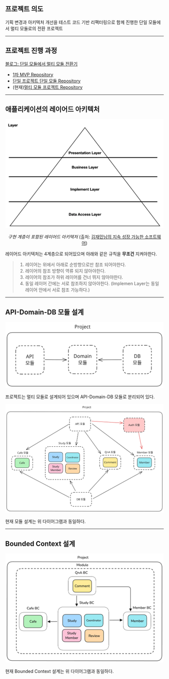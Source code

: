 ## 프로젝트 의도

기획 변경과 아키텍처 개선을 테스트 코드 기반 리팩터링으로 함께 진행한 단일 모듈에서 멀티 모듈로의 전환 프로젝트

---
## 프로젝트 진행 과정

[블로그: 단일 모듈에서 멀티 모듈 전환기](https://dh0304.github.io/posts/single-to-multi-module-(1)/)

- [1차 MVP Repository](https://github.com/Cafegory/Cafegory_Backend_REST_API)
- [단일 프로젝트 단일 모듈 Repository](https://github.com/Cafegory2/Cafegory_Backend_REST_API)
- (현재)[멀티 모듈 프로젝트 Repository](https://github.com/dh0304/multi-module)

---
## 애플리케이션의 레이어드 아키텍처
![implement-layer](https://raw.githubusercontent.com/dh0304/ImageRepo/master/uPic/image-20250204202615541.png)
<p align="center"><em>구현 계층이 포함된 레이어드 아키텍처</em> (출처: <a target='_blank' href="https://geminikims.medium.com/%EC%A7%80%EC%86%8D-%EC%84%B1%EC%9E%A5-%EA%B0%80%EB%8A%A5%ED%95%9C-%EC%86%8C%ED%94%84%ED%8A%B8%EC%9B%A8%EC%96%B4%EB%A5%BC-%EB%A7%8C%EB%93%A4%EC%96%B4%EA%B0%80%EB%8A%94-%EB%B0%A9%EB%B2%95-97844c5dab63">김재민님의 지속 성장 가능한 소프트웨어</a>)</p>

레이어드 아키텍처는 4계층으로 되어있으며 아래와 같은 규칙을 **무조건** 지켜야한다.
> 1. 레이어는 위에서 아래로 순방향으로만 참조 되어야한다.
> 2. 레이어의 참조 방향이 역류 되지 않아야한다.
> 3. 레이어의 참조가 하위 레이어를 건너 뛰지 않아야한다.
> 4. 동일 레이어 간에는 서로 참조하지 않아야한다. (Implemen Layer는 동일 레이어 안에서 서로 참조 가능하다.)

---
## API-Domain-DB 모듈 설계

![Api-Domain-Db 관계 2](https://raw.githubusercontent.com/dh0304/ImageRepo/master/uPic/Api-Domain-Db%20%E1%84%80%E1%85%AA%E1%86%AB%E1%84%80%E1%85%A8%202.svg)

프로젝트는 멀티 모듈로 설계되어 있으며 API-Domain-DB 모듈로 분리되어 있다.

![멀티모듈 api-여러Domain-db-auth](https://raw.githubusercontent.com/dh0304/ImageRepo/master/uPic/%E1%84%86%E1%85%A5%E1%86%AF%E1%84%90%E1%85%B5%E1%84%86%E1%85%A9%E1%84%83%E1%85%B2%E1%86%AF%20api-%E1%84%8B%E1%85%A7%E1%84%85%E1%85%A5Domain-db-auth.svg)

현재 모듈 설계는 위 다이어그램과 동일하다.

---
## Bounded Context 설계

![image-20250212185600950](https://raw.githubusercontent.com/dh0304/ImageRepo/master/uPic/image-20250212185600950.png)

현재 Bounded Context 설계는 위 다이어그램과 동일하다.
